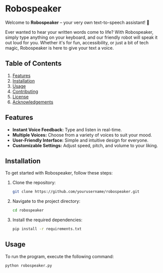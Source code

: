 # Robospeaker

Welcome to **Robospeaker** – your very own text-to-speech assistant! 🌟

Ever wanted to hear your written words come to life? With Robospeaker, simply type anything on your keyboard, and our friendly robot will speak it out loud for you. Whether it's for fun, accessibility, or just a bit of tech magic, Robospeaker is here to give your text a voice.

## Table of Contents
1. [Features](#features)
2. [Installation](#installation)
3. [Usage](#usage)
4. [Contributing](#contributing)
5. [License](#license)
6. [Acknowledgements](#acknowledgements)

## Features
- **Instant Voice Feedback:** Type and listen in real-time.
- **Multiple Voices:** Choose from a variety of voices to suit your mood.
- **User-Friendly Interface:** Simple and intuitive design for everyone.
- **Customizable Settings:** Adjust speed, pitch, and volume to your liking.

## Installation

To get started with Robospeaker, follow these steps:

1. Clone the repository:
    ```bash
    git clone https://github.com/yourusername/robospeaker.git
    ```

2. Navigate to the project directory:
    ```bash
    cd robospeaker
    ```

3. Install the required dependencies:
    ```bash
    pip install -r requirements.txt
    ```

## Usage

To run the program, execute the following command:

```bash
python robospeaker.py
